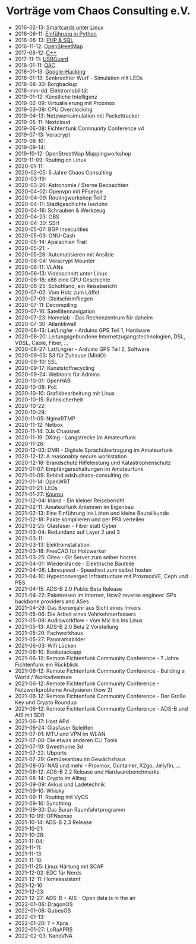 # Vorträge vom Chaos Consulting e.V.

* 2016-02-13: [Smartcards unter Linux](SmartcardsUnterLinux-20160213/C2IS-Vortrag-SmartcardsUnterLinux.pdf)
* 2016-06-11: [Einführung in Python](EinfuehrungPython-20160611/C2IS-Vortrag-Python.pdf)
* 2016-08-13: [PHP & SQL](PHP_SQL-20160813/vortrag_php_sql.pdf)
* 2016-11-12: [OpenStreetMap](OpenStreetMap-20161112/vortrag_osm.pdf)
* 2017-08-12: [C++](C++-20170812/index.html)
* 2017-11-11: [USBGuard](USBGuard-20171111/USBGuard.pdf)
* 2018-01-11: [QAC](QAC-20180113/index.html)
* 2018-01-13: [Google-Hacking](googlehacking-20180113/googlehacking.pdf)
* 2018-01-13: Senkrechter Wurf - Simulation mit LEDs
* 2018-08-30: Borgbackup
* 2018-mm-dd: Elektromobilität
* 2019-01-12: Künstliche Intelligenz
* 2019-02-09: Virtualisierung mit Proxmox
* 2019-03-09: CPU Overclocking
* 2019-04-13: Netzwerksimulation mit Packettracker
* 2019-05-11: Nextcloud
* 2019-06-08: Fichtenfunk Community Conference v4
* 2019-07-13: Veracrypt
* 2019-08-10: 
* 2019-09-14: 
* 2019-10-12: OpenStreetMap Mappingworkshop
* 2019-11-09: Routing on Linux
* 2020-01-11:
* 2020-02-05: 5 Jahre Chaos Consulting
* 2020-03-19: 
* 2020-03-26: Astronomie / Sterne Beobachten
* 2020-04-02: Openvpn mit PFsense
* 2020-04-09: Routingworkshop Teil 2
* 2020-04-11: Stadtgeschichte Iserlohn
* 2020-04-16: Schrauben & Werkzeug
* 2020-04-23: OBS
* 2020-04-30: SSH
* 2020-05-07: BGP Insecurities
* 2020-05-09: GNU-Cash
* 2020-05-14: Apalachian Trail
* 2020-05-21: -
* 2020-05-28: Automatisieren mit Ansible
* 2020-06-04: Veracrypt Mounter
* 2020-06-11: VLANs
* 2020-06-13: Videoschnitt unter Linux
* 2020-06-18: x86 eine CPU Geschichte
* 2020-06-25: Schottland, ein Reisebericht
* 2020-07-02: Vom Holz zum Löffel
* 2020-07-09: Gleitschirmfliegen
* 2020-07-11: Decompiling
* 2020-07-16: Satellitennavigation
* 2020-07-23: Homelab - Das Rechenzentrum für daheim
* 2020-07-30: Atlantikwall
* 2020-08-13: Lat/Lng/er - Arduino GPS Teil 1, Hardware
* 2020-08-20: Leitungsgebundene Internetzugangstechnologien, DSL, VDSL, Cable, Fiber, ...
* 2020-08-27: Lat/Lng/er - Arduino GPS Teil 2, Software
* 2020-09-03: S3 für Zuhause (MinIO)
* 2020-09-10: SSL
* 2020-09-17: Kunststoffrecycling
* 2020-09-24: Webtools für Admins
* 2020-10-01: OpenHAB
* 2020-10-08: PoE
* 2020-10-10: Grafikbearbeitung mit Linux
* 2020-10-15: Bahnsicherheit
* 2020-10-22: 
* 2020-10-29: 
* 2020-11-05: NginxRTMP
* 2020-11-12: Netbox
* 2020-11-14: DJs Chaosnet
* 2020-11-19: DXing - Langstrecke im Amateurfunk
* 2020-11-26:
* 2020-12-03: DMR - Digitale Sprachübertragung im Amateurfunk
* 2020-12-12: A reasonably secure workstation
* 2020-12-18: Brandschutz Hilfeleistung und Katastrophenschutz
* 2021-01-07: Empfängerschaltungen im Amateurfunk
* 2021-01-09: Behind adsb.chaos-consulting.de
* 2021-01-14: OpenWRT
* 2021-01-21: LEDs
* 2021-01-27: [Kourou](https://github.com/jjx-/kourou)
* 2021-02-04: Irland - Ein kleiner Reisebericht
* 2021-02-11: Amateurfunk Antennen im Eigenbau
* 2021-02-13: Eine Einführung ins Löten und kleine Bauteilkunde
* 2021-02-18: Pakte kompilieren und per PPA verteilen
* 2021-02-25: Glasfaser - Fiber statt Cyber
* 2021-03-04: Redundanz auf Layer 2 und 3
* 2021-03-11:
* 2021-03-13: Elektroinstallation
* 2021-03-18: FreeCAD für Holzwerker
* 2021-03-25: Gitea - Git Server zum selber hosten
* 2021-04-01: Wiederstände - Elektrische Bauteile
* 2021-04-08: Librespeed - Speedtest zum selbst hosten
* 2021-04-10: Hyperconverged Infrastructure mit ProxmoxVE, Ceph und PBS
* 2021-04-15: ADS-B 2.0 Public Beta Release
* 2021-04-22: Paketreisen im Internet, How2 reverse engineer ISPs backbone providers and ASes
* 2021-04-29: Das Bienenjahr aus Sicht eines Imkers
* 2021-05-06: Die Arbeit eines Vehrkehrserfassers
* 2021-05-08: Audioworkflow - Vom Mic bis ins Linux
* 2021-05-13: ADS-B 2.0 Beta 2 Vorstellung
* 2021-05-20: Fachwerkhaus
* 2021-05-27: Panoramabilder
* 2021-06-03: Wifi Lücken
* 2021-06-10: Bookstackapp
* 2021-06-12: Remote Fichtenfunk Community Conference - 7 Jahre Fichtenfunk ein Rückblick
* 2021-06-12: Remote Fichtenfunk Community Conference - Building a World / Workadventure
* 2021-06-12: Remote Fichtenfunk Community Conference - Netzwerkprobleme Analysieren (how 2)
* 2021-06-12: Remote Fichtenfunk Community Conference - Der Große Key und Crypto Roundup
* 2021-06-12: Remote Fichtenfunk Community Conference - ADS-B und AIS mit SDR
* 2021-06-17: Host APd
* 2021-06-24: Glasfaser Spleißen
* 2021-07-01: MTU und VPN im WLAN
* 2021-07-08: Die etwas anderen CLI Tools
* 2021-07-10: Sweethome 3d
* 2021-07-22: Ubports
* 2021-07-29: Gemüseanbau im Gewächshaus
* 2021-08-05: NAS und mehr - Proxmox, Container, X2go, Jellyfin, ...
* 2021-08-12: ADS-B 2.2 Release und Hardwarebenchmarks
* 2021-08-14: Crypto im Alltag
* 2021-09-09: Akkus und Ladetechnik
* 2021-09-10: Whisky
* 2021-09-11: Routing mit VyOS
* 2021-09-16: Syncthing
* 2021-09-30: Das Buran Raumfahrtprogramm
* 2021-10-09: OPNsense
* 2021-10-14: ADS-B 2.3 Release
* 2021-10-21:
* 2021-10-28:
* 2021-11-04:
* 2021-11-11:
* 2021-11-13:
* 2021-11-18:
* 2021-11-25: Linux Härtung mit SCAP
* 2021-12-02: EDC für Nerds
* 2021-12-11: Homeassistant
* 2021-12-16:
* 2021-12-23:
* 2021-12-27: ADS-B + AIS - Open data is in the air
* 2022-01-06: DragonOS
* 2022-01-08: QubesOS
* 2022-01-13: 
* 2022-01-20: ? + Xpra
* 2022-01-27: LoRaAPRS
* 2022-02-03: NanoVNA
